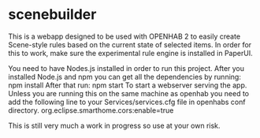 # scenebuilder

This is a webapp designed to be used with OPENHAB 2 to easily create Scene-style rules based on the current state of selected items.
In order for this to work, make sure the experimental rule engine is installed in PaperUI.

You need to have Nodes.js installed in order to run this project. After you installed Node.js and npm you can get all the dependencies by running:
    npm install
After that run:
    npm start
To start a webserver serving the app. Unless you are running this on the same machine as openhab you need to add the following line to your Services/services.cfg file in openhabs conf directory.
    org.eclipse.smarthome.cors:enable=true

This is still very much a work in progress so use at your own risk.